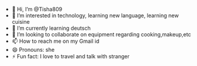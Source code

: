 - 👋 Hi, I’m @Tisha809
- 👀 I’m interested in technology, learning new language, learning new cuisine 
- 🌱 I’m currently learning deutsch 
- 💞️ I’m looking to collaborate on equipment regarding cooking,makeup,etc
- 📫 How to reach me on my Gmail id 
- 😄 Pronouns: she
- ⚡ Fun fact: I love to travel and talk with stranger 

<!---
Tisha809/Tisha809 is a ✨ special ✨ repository because its `README.md` (this file) appears on your GitHub profile.
You can click the Preview link to take a look at your changes.
--->

